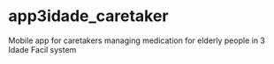 # app3idade_caretaker
Mobile app for caretakers managing medication for elderly people in 3 Idade Facil system
